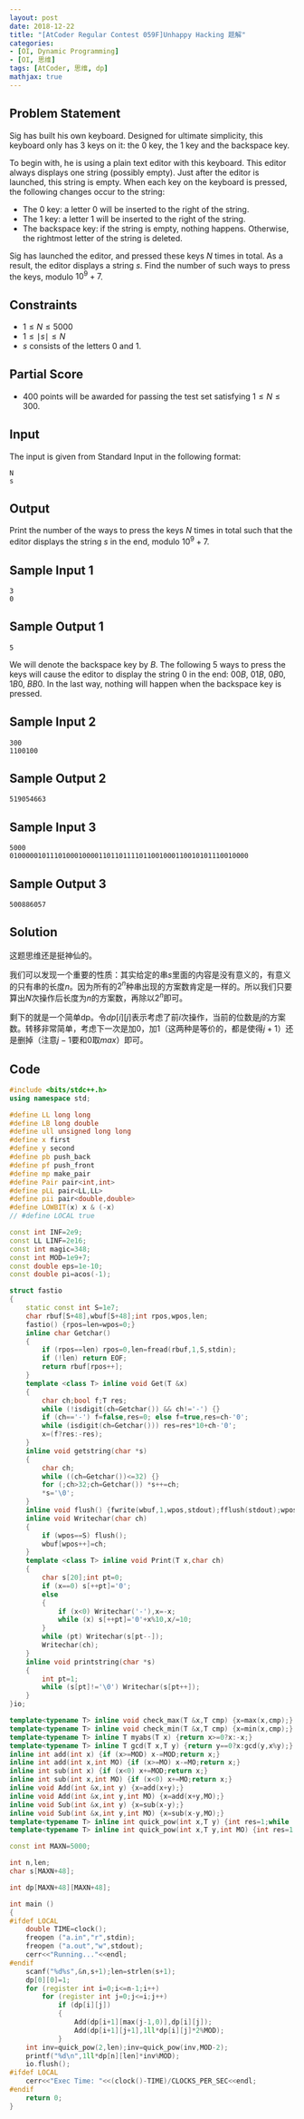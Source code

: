 ```yaml
---
layout: post
date: 2018-12-22
title: "[AtCoder Regular Contest 059F]Unhappy Hacking 题解"
categories:
- [OI, Dynamic Programming]
- [OI, 思维]
tags: [AtCoder, 思维, dp]
mathjax: true
---
```


## Problem Statement

Sig has built his own keyboard. Designed for ultimate simplicity, this keyboard only has $3$ keys on it: the $0$ key, the $1$ key and the backspace key.

To begin with, he is using a plain text editor with this keyboard. This editor always displays one string (possibly empty). Just after the editor is launched, this string is empty. When each key on the keyboard is pressed, the following changes occur to the string:

- The $0$ key: a letter $0$ will be inserted to the right of the string.
- The $1$ key: a letter $1$ will be inserted to the right of the string.
- The backspace key: if the string is empty, nothing happens. Otherwise, the rightmost letter of the string is deleted.

Sig has launched the editor, and pressed these keys $N$ times in total. As a result, the editor displays a string $s$. Find the number of such ways to press the keys, modulo $10^9+7$.

<!-- more -->

## Constraints

- $1\leq N\leq 5000$
- $1\leq \mid s\mid \leq N$
- $s$ consists of the letters $0$ and $1$.

## Partial Score

- $400$ points will be awarded for passing the test set satisfying $1\leq N\leq 300$.

## Input

The input is given from Standard Input in the following format:

    N
    s

## Output

Print the number of the ways to press the keys $N$ times in total such that the editor displays the string $s$ in the end, modulo $10^9+7$.

## Sample Input 1
    3
    0

## Sample Output 1
    5

We will denote the backspace key by $B$. The following $5$ ways to press the keys will cause the editor to display the string $0$ in the end: $00B$, $01B$, $0B0$, $1B0$, $BB0$. In the last way, nothing will happen when the backspace key is pressed.

## Sample Input 2
    300
    1100100

## Sample Output 2
    519054663

## Sample Input 3
    5000
    01000001011101000100001101101111011001000110010101110010000

## Sample Output 3
    500886057

## Solution

这题思维还是挺神仙的。

我们可以发现一个重要的性质：其实给定的串$s$里面的内容是没有意义的，有意义的只有串的长度$n$。因为所有的$2^n$种串出现的方案数肯定是一样的。所以我们只要算出$N$次操作后长度为$n$的方案数，再除以$2^n$即可。

剩下的就是一个简单dp。令$dp[i][j]$表示考虑了前$i$次操作，当前的位数是$j$的方案数。转移非常简单，考虑下一次是加$0$，加$1$（这两种是等价的，都是使得$j+1$）还是删掉（注意$j-1$要和$0$取$max$）即可。

## Code
```cpp
#include <bits/stdc++.h>
using namespace std;

#define LL long long
#define LB long double
#define ull unsigned long long
#define x first
#define y second
#define pb push_back
#define pf push_front
#define mp make_pair
#define Pair pair<int,int>
#define pLL pair<LL,LL>
#define pii pair<double,double>
#define LOWBIT(x) x & (-x)
// #define LOCAL true

const int INF=2e9;
const LL LINF=2e16;
const int magic=348;
const int MOD=1e9+7;
const double eps=1e-10;
const double pi=acos(-1);

struct fastio
{
    static const int S=1e7;
    char rbuf[S+48],wbuf[S+48];int rpos,wpos,len;
    fastio() {rpos=len=wpos=0;}
    inline char Getchar()
    {
        if (rpos==len) rpos=0,len=fread(rbuf,1,S,stdin);
        if (!len) return EOF;
        return rbuf[rpos++];
    }
    template <class T> inline void Get(T &x)
    {
        char ch;bool f;T res;
        while (!isdigit(ch=Getchar()) && ch!='-') {}
        if (ch=='-') f=false,res=0; else f=true,res=ch-'0';
        while (isdigit(ch=Getchar())) res=res*10+ch-'0';
        x=(f?res:-res);
    }
    inline void getstring(char *s)
    {
        char ch;
        while ((ch=Getchar())<=32) {}
        for (;ch>32;ch=Getchar()) *s++=ch;
        *s='\0';
    }
    inline void flush() {fwrite(wbuf,1,wpos,stdout);fflush(stdout);wpos=0;}
    inline void Writechar(char ch)
    {
        if (wpos==S) flush();
        wbuf[wpos++]=ch;
    }
    template <class T> inline void Print(T x,char ch)
    {
        char s[20];int pt=0;
        if (x==0) s[++pt]='0';
        else
        {
            if (x<0) Writechar('-'),x=-x;
            while (x) s[++pt]='0'+x%10,x/=10;
        }
        while (pt) Writechar(s[pt--]);
        Writechar(ch);
    }
    inline void printstring(char *s)
    {
        int pt=1;
        while (s[pt]!='\0') Writechar(s[pt++]);
    }
}io;

template<typename T> inline void check_max(T &x,T cmp) {x=max(x,cmp);}
template<typename T> inline void check_min(T &x,T cmp) {x=min(x,cmp);}
template<typename T> inline T myabs(T x) {return x>=0?x:-x;}
template<typename T> inline T gcd(T x,T y) {return y==0?x:gcd(y,x%y);}
inline int add(int x) {if (x>=MOD) x-=MOD;return x;}
inline int add(int x,int MO) {if (x>=MO) x-=MO;return x;}
inline int sub(int x) {if (x<0) x+=MOD;return x;}
inline int sub(int x,int MO) {if (x<0) x+=MO;return x;}
inline void Add(int &x,int y) {x=add(x+y);}
inline void Add(int &x,int y,int MO) {x=add(x+y,MO);}
inline void Sub(int &x,int y) {x=sub(x-y);}
inline void Sub(int &x,int y,int MO) {x=sub(x-y,MO);}
template<typename T> inline int quick_pow(int x,T y) {int res=1;while (y) {if (y&1) res=1ll*res*x%MOD;x=1ll*x*x%MOD;y>>=1;}return res;}
template<typename T> inline int quick_pow(int x,T y,int MO) {int res=1;while (y) {if (y&1) res=1ll*res*x%MO;x=1ll*x*x%MO;y>>=1;}return res;}

const int MAXN=5000;

int n,len;
char s[MAXN+48];

int dp[MAXN+48][MAXN+48];

int main ()
{
#ifdef LOCAL
    double TIME=clock();
    freopen ("a.in","r",stdin);
    freopen ("a.out","w",stdout);
    cerr<<"Running..."<<endl;
#endif
    scanf("%d%s",&n,s+1);len=strlen(s+1);
    dp[0][0]=1;
    for (register int i=0;i<=n-1;i++)
        for (register int j=0;j<=i;j++)
            if (dp[i][j])
            {
                Add(dp[i+1][max(j-1,0)],dp[i][j]);
                Add(dp[i+1][j+1],1ll*dp[i][j]*2%MOD);
            }
    int inv=quick_pow(2,len);inv=quick_pow(inv,MOD-2);
    printf("%d\n",1ll*dp[n][len]*inv%MOD);
    io.flush();
#ifdef LOCAL
    cerr<<"Exec Time: "<<(clock()-TIME)/CLOCKS_PER_SEC<<endl;
#endif
    return 0;
}
```